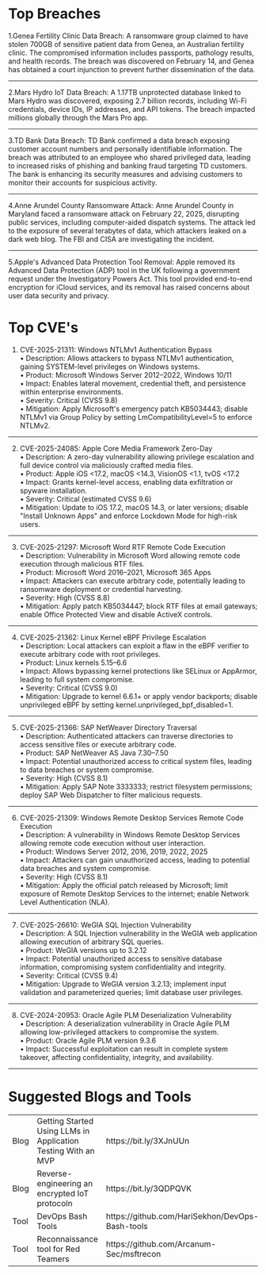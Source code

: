 # Top Breaches
1.Genea Fertility Clinic Data Breach: A ransomware group claimed to have stolen 700GB of sensitive patient data from Genea, an Australian fertility clinic. The compromised information includes passports, pathology results, and health records. The breach was discovered on February 14, and Genea has obtained a court injunction to prevent further dissemination of the data. 
________________________________________
2.Mars Hydro IoT Data Breach: A 1.17TB unprotected database linked to Mars Hydro was discovered, exposing 2.7 billion records, including Wi-Fi credentials, device IDs, IP addresses, and API tokens. The breach impacted millions globally through the Mars Pro app. 
________________________________________
3.TD Bank Data Breach: TD Bank confirmed a data breach exposing customer account numbers and personally identifiable information. The breach was attributed to an employee who shared privileged data, leading to increased risks of phishing and banking fraud targeting TD customers. The bank is enhancing its security measures and advising customers to monitor their accounts for suspicious activity.
________________________________________
4.Anne Arundel County Ransomware Attack: Anne Arundel County in Maryland faced a ransomware attack on February 22, 2025, disrupting public services, including computer-aided dispatch systems. The attack led to the exposure of several terabytes of data, which attackers leaked on a dark web blog. The FBI and CISA are investigating the incident. 
________________________________________
5.Apple's Advanced Data Protection Tool Removal: Apple removed its Advanced Data Protection (ADP) tool in the UK following a government request under the Investigatory Powers Act. This tool provided end-to-end encryption for iCloud services, and its removal has raised concerns about user data security and privacy. 
# Top CVE's<br>
1. CVE-2025-21311: Windows NTLMv1 Authentication Bypass<br>
•  Description: Allows attackers to bypass NTLMv1 authentication, gaining SYSTEM-level privileges on Windows systems.<br>
•  Product: Microsoft Windows Server 2012–2022, Windows 10/11<br>
•  Impact: Enables lateral movement, credential theft, and persistence within enterprise environments.<br>
•  Severity: Critical (CVSS 9.8)<br>
•  Mitigation: Apply Microsoft's emergency patch KB5034443; disable NTLMv1 via Group Policy by setting LmCompatibilityLevel=5 to enforce NTLMv2. 
________________________________________
2. CVE-2025-24085: Apple Core Media Framework Zero-Day<br>
•  Description: A zero-day vulnerability allowing privilege escalation and full device control via maliciously crafted media files.<br>
•  Product: Apple iOS <17.2, macOS <14.3, VisionOS <1.1, tvOS <17.2<br>
•  Impact: Grants kernel-level access, enabling data exfiltration or spyware installation.<br>
•  Severity: Critical (estimated CVSS 9.6)<br>
•  Mitigation: Update to iOS 17.2, macOS 14.3, or later versions; disable "Install Unknown Apps" and enforce Lockdown Mode for high-risk users. <br>
________________________________________
3. CVE-2025-21297: Microsoft Word RTF Remote Code Execution<br>
•  Description: Vulnerability in Microsoft Word allowing remote code execution through malicious RTF files.<br>
•  Product: Microsoft Word 2016–2021, Microsoft 365 Apps<br>
•  Impact: Attackers can execute arbitrary code, potentially leading to ransomware deployment or credential harvesting.<br>
•  Severity: High (CVSS 8.8)<br>
•  Mitigation: Apply patch KB5034447; block RTF files at email gateways; enable Office Protected View and disable ActiveX controls. <br>
________________________________________
4. CVE-2025-21362: Linux Kernel eBPF Privilege Escalation<br>
•  Description: Local attackers can exploit a flaw in the eBPF verifier to execute arbitrary code with root privileges.<br>
•  Product: Linux kernels 5.15–6.6<br>
•  Impact: Allows bypassing kernel protections like SELinux or AppArmor, leading to full system compromise.<br>
•  Severity: Critical (CVSS 9.0)<br>
•  Mitigation: Upgrade to kernel 6.6.1+ or apply vendor backports; disable unprivileged eBPF by setting kernel.unprivileged_bpf_disabled=1. <br>
________________________________________
5. CVE-2025-21366: SAP NetWeaver Directory Traversal<br>
•  Description: Authenticated attackers can traverse directories to access sensitive files or execute arbitrary code.<br>
•  Product: SAP NetWeaver AS Java 7.30–7.50<br>
•  Impact: Potential unauthorized access to critical system files, leading to data breaches or system compromise.<br>
•  Severity: High (CVSS 8.1)<br>
•  Mitigation: Apply SAP Note 3333333; restrict filesystem permissions; deploy SAP Web Dispatcher to filter malicious requests. <br>
________________________________________
6. CVE-2025-21309: Windows Remote Desktop Services Remote Code Execution<br>
•  Description: A vulnerability in Windows Remote Desktop Services allowing remote code execution without user interaction.<br>
•  Product: Windows Server 2012, 2016, 2019, 2022, 2025<br>
•  Impact: Attackers can gain unauthorized access, leading to potential data breaches and system compromise.<br>
•  Severity: High (CVSS 8.1)<br>
•  Mitigation: Apply the official patch released by Microsoft; limit exposure of Remote Desktop Services to the internet; enable Network Level Authentication (NLA). <br>
________________________________________
7. CVE-2025-26610: WeGIA SQL Injection Vulnerability<br>
•  Description: A SQL Injection vulnerability in the WeGIA web application allowing execution of arbitrary SQL queries.<br>
•  Product: WeGIA versions up to 3.2.12<br>
•  Impact: Potential unauthorized access to sensitive database information, compromising system confidentiality and integrity.<br>
•  Severity: Critical (CVSS 9.4)<br>
•  Mitigation: Upgrade to WeGIA version 3.2.13; implement input validation and parameterized queries; limit database user privileges. <br>
________________________________________
8. CVE-2024-20953: Oracle Agile PLM Deserialization Vulnerability<br>
•  Description: A deserialization vulnerability in Oracle Agile PLM allowing low-privileged attackers to compromise the system.<br>
•  Product: Oracle Agile PLM version 9.3.6<br>
•  Impact: Successful exploitation can result in complete system takeover, affecting confidentiality, integrity, and availability.<br>
________________________________________
# Suggested Blogs and Tools
<smart-table>
        <table>
<tbody>
              <td>Blog</td><td>Getting Started Using LLMs in Application Testing With an MVP</td><td>https://bit.ly/3XJnUUn</td></tr>
              <td>Blog</td><td>Reverse-engineering an encrypted IoT protocoln</td><td>https://bit.ly/3QDPQVK</td></tr>
              <td>Tool</td><td>DevOps Bash Tools</td><td>https://github.com/HariSekhon/DevOps-Bash-tools</td></tr>
              <td>Tool</td><td>Reconnaissance tool for Red Teamers</td><td>https://github.com/Arcanum-Sec/msftrecon</td></tr></table></smart-table>
